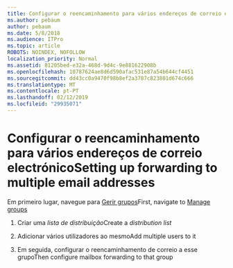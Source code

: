 ```yaml
---
title: Configurar o reencaminhamento para vários endereços de correio electrónico
ms.author: pebaum
author: pebaum
ms.date: 5/8/2018
ms.audience: ITPro
ms.topic: article
ROBOTS: NOINDEX, NOFOLLOW
localization_priority: Normal
ms.assetid: 81205bed-e32a-468d-9d4c-9e881622908b
ms.openlocfilehash: 10787624ae8d6d590afac531e87a54b644cf4451
ms.sourcegitcommit: dd43cc0a9470f98b8ef2a3787c823801d674c666
ms.translationtype: MT
ms.contentlocale: pt-PT
ms.lasthandoff: 02/12/2019
ms.locfileid: "29935071"
---
```

# <a name="setting-up-forwarding-to-multiple-email-addresses"></a><span data-ttu-id="b43ed-102">Configurar o reencaminhamento para vários endereços de correio electrónico</span><span class="sxs-lookup"><span data-stu-id="b43ed-102">Setting up forwarding to multiple email addresses</span></span>

<span data-ttu-id="b43ed-103">Em primeiro lugar, navegue para [Gerir grupos](https://portal.office.com/adminportal/home#/groups)</span><span class="sxs-lookup"><span data-stu-id="b43ed-103">First, navigate to [Manage groups](https://portal.office.com/adminportal/home#/groups)</span></span>
  
1. <span data-ttu-id="b43ed-104">Criar uma *lista de distribuição*</span><span class="sxs-lookup"><span data-stu-id="b43ed-104">Create a  *distribution list*</span></span> 
    
2. <span data-ttu-id="b43ed-105">Adicionar vários utilizadores ao mesmo</span><span class="sxs-lookup"><span data-stu-id="b43ed-105">Add multiple users to it</span></span>
    
3. <span data-ttu-id="b43ed-106">Em seguida, configurar o reencaminhamento de correio a esse grupo</span><span class="sxs-lookup"><span data-stu-id="b43ed-106">Then configure mailbox forwarding to that group</span></span>
    

